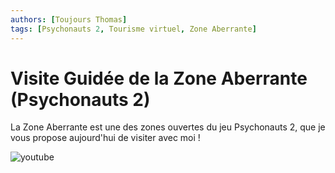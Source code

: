 ```yaml
---
authors: [Toujours Thomas]
tags: [Psychonauts 2, Tourisme virtuel, Zone Aberrante]
---
```


# Visite Guidée de la Zone Aberrante (Psychonauts 2)

La Zone Aberrante est une des zones ouvertes du jeu Psychonauts 2, que je vous propose aujourd'hui de visiter avec moi !

![youtube](https://www.youtube.com/watch?v=h1gBy1R_vxU)
